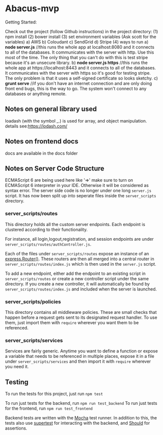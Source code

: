 # Abacus-mvp

Getting Started:

Check out the project (follow Github instructions)
in the project directory:
(1) npm install
(2) bower install
(3) set environment variables (Ask scott for the variables)
    a) AWS
    b) Coloudant
    c) SendGrid
    d) Stripe
(4) ways to run
    a) **node server.js** //this runs the whole app at localhost:8080 and it connects to all of the databases. It communicates with the server with http. Use this most of the time.  The only thing that you can't do with this is test stripe because it's an unsecure library.
    b) **node server.js https** //this runs the whole app at https://localhost:8443 and it connects to all of the databases.  It communicates with the server with https so it's good for testing stripe.  The only problem is that it uses a self-signed certificate so looks sketchy.
    c) **grunt serve** //if you don't have an internet connection and are only doing front end bugs, this is the way to go.  The system won't connect to any databases or anything remote.

## Notes on general library used

loadash (with the symbol _.) is used for array, and object manipulation. details see:https://lodash.com/

## Notes on frontend docs
docs are available in the docs folder

## Notes on Server Code Structure

ECMAScript 6 are being used here like '=>' make sure to turn on ECMAScript 6 interpreter in your IDE. Otherwise it will be considered as syntax error.
The server side code is no longer under one long `server.js` script.
It has now been split up into seperate files inside the `server_scripts` directory.

### server_scripts/routes
This directory holds all the custom server endpoints. Each endpoint is clustered according to their functionality.

For instance, all login,logout,registration, and session endpoints are under `server_scripts/routes/authController.js`.

Each of the files under `server_scripts/routes` expose an instance of an [express.Router()](http://expressjs.com/en/4x/api.html#router). These routers are then all merged into a central router in `server_scripts/routes/index.js` which is then used in the `server.js` script.

To add a new endpoint, either add the endpoint to an existing script in `server_scripts/routes` or create a new controller script under the same directory. If you create a new controller, it will automatically be found by `server_scripts/routes/index.js` and included when the server is launched.

### server_scripts/policies
This directory contains all middleware policies. These are small checks that happen before a request gets sent to its designated request handler. To use them, just import them with `require` wherever you want them to be referenced.

### server_scripts/services
Services are fairly generic. Anytime you want to define a function or expose a variable that needs to be referenced in multiple places, expose it in a file under `server_scripts/services` and then import it with `require` wherever you need it.

## Testing


To run the tests for this project, just run `npm test`

To run just tests for the backend, run `npm run test_backend`
To run just tests for the frontend, run `npm run test_frontend`

Backend tests are written with the [Mocha](https://mochajs.org/) test runner.
In addition to this, the tests also use [supertest](https://github.com/visionmedia/supertest) for interacting with the backend, and [Should](http://shouldjs.github.io) for assertions.
